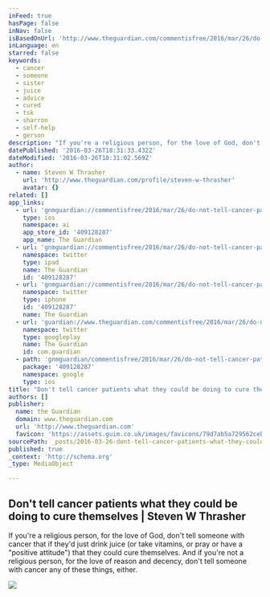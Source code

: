```yaml
---
inFeed: true
hasPage: false
inNav: false
isBasedOnUrl: 'http://www.theguardian.com/commentisfree/2016/mar/26/do-not-tell-cancer-patients-cures-they-could-be-doing'
inLanguage: en
starred: false
keywords:
  - cancer
  - someone
  - sister
  - juice
  - advice
  - cured
  - tsk
  - sharron
  - self-help
  - gerson
description: "If you're a religious person, for the love of God, don't tell someone with cancer that if they'd just drink juice (or take vitamins, or pray or have a \"positive attitude\") that they could cure themselves. And if you're not a religious person, for the love of reason and decency, don't tell someone with cancer any of these things, either."
datePublished: '2016-03-26T18:31:33.432Z'
dateModified: '2016-03-26T18:31:02.569Z'
author:
  - name: Steven W Thrasher
    url: 'http://www.theguardian.com/profile/steven-w-thrasher'
    avatar: {}
related: []
app_links:
  - url: 'gnmguardian://commentisfree/2016/mar/26/do-not-tell-cancer-patients-cures-they-could-be-doing?contenttype=Article&source=applinks'
    type: ios
    namespace: ai
    app_store_id: '409128287'
    app_name: The Guardian
  - url: 'gnmguardian://commentisfree/2016/mar/26/do-not-tell-cancer-patients-cures-they-could-be-doing?contenttype=Article&source=twitter'
    namespace: twitter
    type: ipad
    name: The Guardian
    id: '409128287'
  - url: 'gnmguardian://commentisfree/2016/mar/26/do-not-tell-cancer-patients-cures-they-could-be-doing?contenttype=Article&source=twitter'
    namespace: twitter
    type: iphone
    id: '409128287'
    name: The Guardian
  - url: 'guardian://www.theguardian.com/commentisfree/2016/mar/26/do-not-tell-cancer-patients-cures-they-could-be-doing'
    namespace: twitter
    type: googleplay
    name: The Guardian
    id: com.guardian
  - path: 'gnmguardian/commentisfree/2016/mar/26/do-not-tell-cancer-patients-cures-they-could-be-doing?contenttype=Article&source=google'
    package: '409128287'
    namespace: google
    type: ios
title: "Don't tell cancer patients what they could be doing to cure themselves | Steven W Thrasher"
authors: []
publisher:
  name: the Guardian
  domain: www.theguardian.com
  url: 'http://www.theguardian.com'
  favicon: 'https://assets.guim.co.uk/images/favicons/79d7ab5a729562cebca9c6a13c324f0e/32x32.ico'
sourcePath: _posts/2016-03-26-dont-tell-cancer-patients-what-they-could-be-doing-to-cure.md
published: true
_context: 'http://schema.org'
_type: MediaObject

---
```

<article style=""><h1>Don't tell cancer patients what they could be doing to cure themselves | Steven W Thrasher</h1><p>If you're a religious person, for the love of God, don't tell someone with cancer that if they'd just drink juice (or take vitamins, or pray or have a "positive attitude") that they could cure themselves. And if you're not a religious person, for the love of reason and decency, don't tell someone with cancer any of these things, either.</p><img src="https://s3-us-west-2.amazonaws.com/the-grid-img/p/20b26e8ffd75a263e834511f43017ddf087e5c78.jpg" /></article>